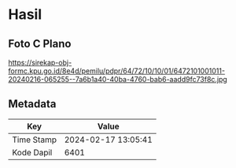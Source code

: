 # Hasil

## Foto C Plano

https://sirekap-obj-formc.kpu.go.id/8e4d/pemilu/pdpr/64/72/10/10/01/6472101001011-20240216-065255--7a6b1a40-40ba-4760-bab6-aadd9fc73f8c.jpg


## Metadata

| Key        | Value               |
| ---------- | ------------------- |
| Time Stamp | 2024-02-17 13:05:41 |
| Kode Dapil | 6401                |



